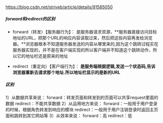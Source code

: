 https://blog.csdn.net/striveb/article/details/91585050

##### forward和redirect的区别

* forward（转发）【服务器行为】：
是服务器请求资源，**服务器直接访问目标地址的URL，把那个URL的响应内容读取过来，然后把这些内容再发给浏览器。**浏览器根本不知道服务器发送的内容从哪里来的,因为这个跳转过程实在服务器实现的，并不是在客户端实现的所以客户端并不知道这个跳转动作，所以它的地址栏还是原来的地址

* redirect（重定向）【客户端行为】：
**是服务端根据逻辑,发送一个状态码,告诉浏览器重新去请求那个地址.所以地址栏显示的是新的URL**

##### 区别
1）从数据共享来说：
	forward：转发页面和转发到的页面可以共享request里面的数据
	redirect：不能共享数据
2）从运用地方来说：
	forward：一般用于用户登录的时候，根据角色转发到响应的模块
	redirect：一般用于用户注销登录时返回主页面和跳转到其它网站等
3）从效率来说：
	forward：高
	redirect：低